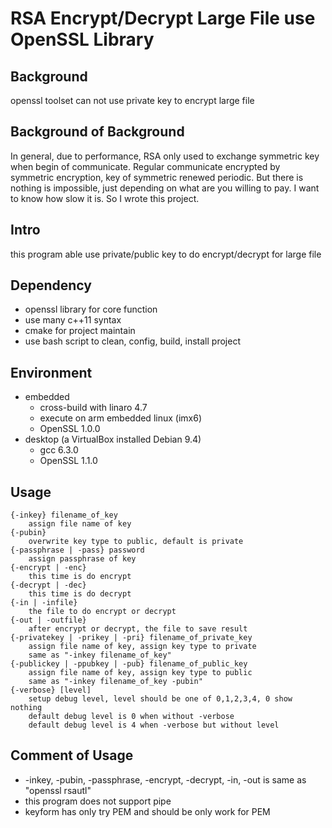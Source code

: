 # RSA Encrypt/Decrypt Large File use OpenSSL Library

## Background
openssl toolset can not use private key to encrypt large file
## Background of Background
In general, due to performance, RSA only used to exchange symmetric key when begin of communicate.
Regular communicate encrypted by symmetric encryption,  key of symmetric renewed periodic.
But there is nothing is impossible, just depending on what are you willing to pay.
I want to know how slow it is. So I wrote this project.

## Intro
this program able use private/public key to do encrypt/decrypt for large file

## Dependency
- openssl library for core function
- use many c++11 syntax
- cmake for project maintain
- use bash script to clean, config, build, install project

## Environment
- embedded
  - cross-build with linaro 4.7
  - execute on arm embedded linux (imx6)
  - OpenSSL 1.0.0
- desktop (a VirtualBox installed Debian 9.4)
  - gcc 6.3.0
  - OpenSSL 1.1.0

## Usage
```
{-inkey} filename_of_key
    assign file name of key
{-pubin}
    overwrite key type to public, default is private
{-passphrase | -pass} password
    assign passphrase of key
{-encrypt | -enc}
    this time is do encrypt
{-decrypt | -dec}
    this time is do decrypt
{-in | -infile}
    the file to do encrypt or decrypt
{-out | -outfile}
    after encrypt or decrypt, the file to save result
{-privatekey | -prikey | -pri} filename_of_private_key
    assign file name of key, assign key type to private
    same as "-inkey filename_of_key"
{-publickey | -ppubkey | -pub} filename_of_public_key
    assign file name of key, assign key type to public
    same as "-inkey filename_of_key -pubin"
{-verbose} [level]
    setup debug level, level should be one of 0,1,2,3,4, 0 show nothing
    default debug level is 0 when without -verbose
    default debug level is 4 when -verbose but without level
```
## Comment of Usage
- -inkey, -pubin, -passphrase, -encrypt, -decrypt, -in, -out is same as
"openssl rsautl"
- this program does not support pipe
- keyform has only try PEM and should be only work for PEM